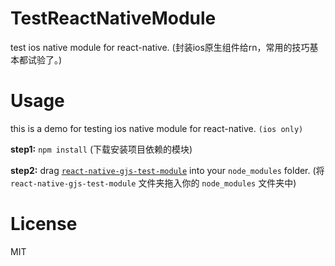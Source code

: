 # TestReactNativeModule
test ios native module for react-native. (封装ios原生组件给rn，常用的技巧基本都试验了。)

# Usage
this is a demo for testing ios native module for react-native. `(ios only)`

**step1:** `npm install` (下载安装项目依赖的模块)

**step2:** drag [`react-native-gjs-test-module`](react-native-gjs-test-module) into your `node_modules` folder. (将 `react-native-gjs-test-module` 文件夹拖入你的 `node_modules` 文件夹中)

# License
MIT
